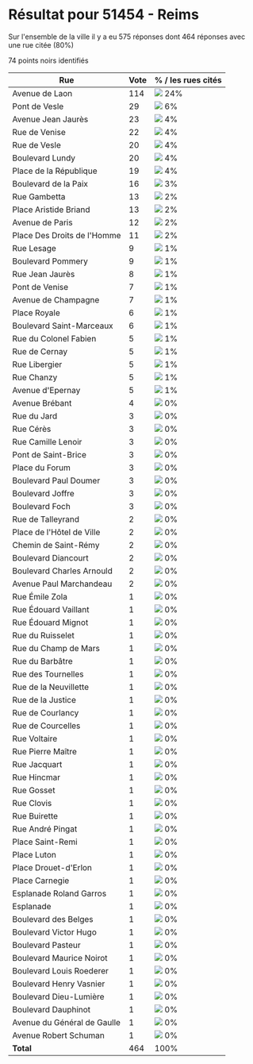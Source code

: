 # Résultat pour 51454 - Reims

Sur l'ensemble de la ville il y a eu 575 réponses dont 464 réponses avec une rue citée (80%)

74 points noirs identifiés

| Rue | Vote | % / les rues cités|
|-----|------|-------------------|
| Avenue de Laon | 114 | <img src="../../img/bar_24.gif" />&nbsp;24%|
| Pont de Vesle | 29 | <img src="../../img/bar_6.gif" />&nbsp;6%|
| Avenue Jean Jaurès | 23 | <img src="../../img/bar_4.gif" />&nbsp;4%|
| Rue de Venise | 22 | <img src="../../img/bar_4.gif" />&nbsp;4%|
| Rue de Vesle | 20 | <img src="../../img/bar_4.gif" />&nbsp;4%|
| Boulevard Lundy | 20 | <img src="../../img/bar_4.gif" />&nbsp;4%|
| Place de la République | 19 | <img src="../../img/bar_4.gif" />&nbsp;4%|
| Boulevard de la Paix | 16 | <img src="../../img/bar_3.gif" />&nbsp;3%|
| Rue Gambetta | 13 | <img src="../../img/bar_2.gif" />&nbsp;2%|
| Place Aristide Briand | 13 | <img src="../../img/bar_2.gif" />&nbsp;2%|
| Avenue de Paris | 12 | <img src="../../img/bar_2.gif" />&nbsp;2%|
| Place Des Droits de l'Homme | 11 | <img src="../../img/bar_2.gif" />&nbsp;2%|
| Rue Lesage | 9 | <img src="../../img/bar_1.gif" />&nbsp;1%|
| Boulevard Pommery | 9 | <img src="../../img/bar_1.gif" />&nbsp;1%|
| Rue Jean Jaurès | 8 | <img src="../../img/bar_1.gif" />&nbsp;1%|
| Pont de Venise | 7 | <img src="../../img/bar_1.gif" />&nbsp;1%|
| Avenue de Champagne | 7 | <img src="../../img/bar_1.gif" />&nbsp;1%|
| Place Royale | 6 | <img src="../../img/bar_1.gif" />&nbsp;1%|
| Boulevard Saint-Marceaux | 6 | <img src="../../img/bar_1.gif" />&nbsp;1%|
| Rue du Colonel Fabien | 5 | <img src="../../img/bar_1.gif" />&nbsp;1%|
| Rue de Cernay | 5 | <img src="../../img/bar_1.gif" />&nbsp;1%|
| Rue Libergier | 5 | <img src="../../img/bar_1.gif" />&nbsp;1%|
| Rue Chanzy | 5 | <img src="../../img/bar_1.gif" />&nbsp;1%|
| Avenue d'Epernay | 5 | <img src="../../img/bar_1.gif" />&nbsp;1%|
| Avenue Brébant | 4 | <img src="../../img/bar_0.gif" />&nbsp;0%|
| Rue du Jard | 3 | <img src="../../img/bar_0.gif" />&nbsp;0%|
| Rue Cérès | 3 | <img src="../../img/bar_0.gif" />&nbsp;0%|
| Rue Camille Lenoir | 3 | <img src="../../img/bar_0.gif" />&nbsp;0%|
| Pont de Saint-Brice | 3 | <img src="../../img/bar_0.gif" />&nbsp;0%|
| Place du Forum | 3 | <img src="../../img/bar_0.gif" />&nbsp;0%|
| Boulevard Paul Doumer | 3 | <img src="../../img/bar_0.gif" />&nbsp;0%|
| Boulevard Joffre | 3 | <img src="../../img/bar_0.gif" />&nbsp;0%|
| Boulevard Foch | 3 | <img src="../../img/bar_0.gif" />&nbsp;0%|
| Rue de Talleyrand | 2 | <img src="../../img/bar_0.gif" />&nbsp;0%|
| Place de l'Hôtel de Ville | 2 | <img src="../../img/bar_0.gif" />&nbsp;0%|
| Chemin de Saint-Rémy | 2 | <img src="../../img/bar_0.gif" />&nbsp;0%|
| Boulevard Diancourt | 2 | <img src="../../img/bar_0.gif" />&nbsp;0%|
| Boulevard Charles Arnould | 2 | <img src="../../img/bar_0.gif" />&nbsp;0%|
| Avenue Paul Marchandeau | 2 | <img src="../../img/bar_0.gif" />&nbsp;0%|
| Rue Émile Zola | 1 | <img src="../../img/bar_0.gif" />&nbsp;0%|
| Rue Édouard Vaillant | 1 | <img src="../../img/bar_0.gif" />&nbsp;0%|
| Rue Édouard Mignot | 1 | <img src="../../img/bar_0.gif" />&nbsp;0%|
| Rue du Ruisselet | 1 | <img src="../../img/bar_0.gif" />&nbsp;0%|
| Rue du Champ de Mars | 1 | <img src="../../img/bar_0.gif" />&nbsp;0%|
| Rue du Barbâtre | 1 | <img src="../../img/bar_0.gif" />&nbsp;0%|
| Rue des Tournelles | 1 | <img src="../../img/bar_0.gif" />&nbsp;0%|
| Rue de la Neuvillette | 1 | <img src="../../img/bar_0.gif" />&nbsp;0%|
| Rue de la Justice | 1 | <img src="../../img/bar_0.gif" />&nbsp;0%|
| Rue de Courlancy | 1 | <img src="../../img/bar_0.gif" />&nbsp;0%|
| Rue de Courcelles | 1 | <img src="../../img/bar_0.gif" />&nbsp;0%|
| Rue Voltaire | 1 | <img src="../../img/bar_0.gif" />&nbsp;0%|
| Rue Pierre Maître | 1 | <img src="../../img/bar_0.gif" />&nbsp;0%|
| Rue Jacquart | 1 | <img src="../../img/bar_0.gif" />&nbsp;0%|
| Rue Hincmar | 1 | <img src="../../img/bar_0.gif" />&nbsp;0%|
| Rue Gosset | 1 | <img src="../../img/bar_0.gif" />&nbsp;0%|
| Rue Clovis | 1 | <img src="../../img/bar_0.gif" />&nbsp;0%|
| Rue Buirette | 1 | <img src="../../img/bar_0.gif" />&nbsp;0%|
| Rue André Pingat | 1 | <img src="../../img/bar_0.gif" />&nbsp;0%|
| Place Saint-Remi | 1 | <img src="../../img/bar_0.gif" />&nbsp;0%|
| Place Luton | 1 | <img src="../../img/bar_0.gif" />&nbsp;0%|
| Place Drouet-d'Erlon | 1 | <img src="../../img/bar_0.gif" />&nbsp;0%|
| Place Carnegie | 1 | <img src="../../img/bar_0.gif" />&nbsp;0%|
| Esplanade Roland Garros | 1 | <img src="../../img/bar_0.gif" />&nbsp;0%|
| Esplanade | 1 | <img src="../../img/bar_0.gif" />&nbsp;0%|
| Boulevard des Belges | 1 | <img src="../../img/bar_0.gif" />&nbsp;0%|
| Boulevard Victor Hugo | 1 | <img src="../../img/bar_0.gif" />&nbsp;0%|
| Boulevard Pasteur | 1 | <img src="../../img/bar_0.gif" />&nbsp;0%|
| Boulevard Maurice Noirot | 1 | <img src="../../img/bar_0.gif" />&nbsp;0%|
| Boulevard Louis Roederer | 1 | <img src="../../img/bar_0.gif" />&nbsp;0%|
| Boulevard Henry Vasnier | 1 | <img src="../../img/bar_0.gif" />&nbsp;0%|
| Boulevard Dieu-Lumière | 1 | <img src="../../img/bar_0.gif" />&nbsp;0%|
| Boulevard Dauphinot | 1 | <img src="../../img/bar_0.gif" />&nbsp;0%|
| Avenue du Général de Gaulle | 1 | <img src="../../img/bar_0.gif" />&nbsp;0%|
| Avenue Robert Schuman | 1 | <img src="../../img/bar_0.gif" />&nbsp;0%|
| **Total** | 464 | 100%|
